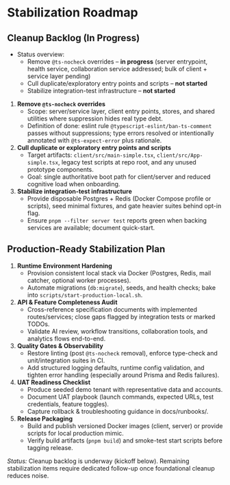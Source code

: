 # Stabilization Roadmap

## Cleanup Backlog (In Progress)

- Status overview:
  - Remove `@ts-nocheck` overrides – **in progress** (server entrypoint, health service, collaboration service addressed; bulk of client + service layer pending)
  - Cull duplicate/exploratory entry points and scripts – **not started**
  - Stabilize integration-test infrastructure – **not started**

1. **Remove `@ts-nocheck` overrides**
   - Scope: server/service layer, client entry points, stores, and shared utilities where suppression hides real type debt.
   - Definition of done: eslint rule `@typescript-eslint/ban-ts-comment` passes without suppressions; type errors resolved or intentionally annotated with `@ts-expect-error` plus rationale.
2. **Cull duplicate or exploratory entry points and scripts**
   - Target artifacts: `client/src/main-simple.tsx`, `client/src/App-simple.tsx`, legacy test scripts at repo root, and any unused prototype components.
   - Goal: single authoritative boot path for client/server and reduced cognitive load when onboarding.
3. **Stabilize integration-test infrastructure**
   - Provide disposable Postgres + Redis (Docker Compose profile or scripts), seed minimal fixtures, and gate heavier suites behind opt-in flag.
   - Ensure `pnpm --filter server test` reports green when backing services are available; document quick-start.

## Production-Ready Stabilization Plan

1. **Runtime Environment Hardening**
   - Provision consistent local stack via Docker (Postgres, Redis, mail catcher, optional worker processes).
   - Automate migrations (`db:migrate`), seeds, and health checks; bake into `scripts/start-production-local.sh`.
2. **API & Feature Completeness Audit**
   - Cross-reference specification documents with implemented routes/services; close gaps flagged by integration tests or marked TODOs.
   - Validate AI review, workflow transitions, collaboration tools, and analytics flows end-to-end.
3. **Quality Gates & Observability**
   - Restore linting (post `@ts-nocheck` removal), enforce type-check and unit/integration suites in CI.
   - Add structured logging defaults, runtime config validation, and tighten error handling (especially around Prisma and Redis failures).
4. **UAT Readiness Checklist**
   - Produce seeded demo tenant with representative data and accounts.
   - Document UAT playbook (launch commands, expected URLs, test credentials, feature toggles).
   - Capture rollback & troubleshooting guidance in docs/runbooks/.
5. **Release Packaging**
   - Build and publish versioned Docker images (client, server) or provide scripts for local production mimic.
   - Verify build artifacts (`pnpm build`) and smoke-test start scripts before tagging release.

_Status:_ Cleanup backlog is underway (kickoff below). Remaining stabilization items require dedicated follow-up once foundational cleanup reduces noise.
